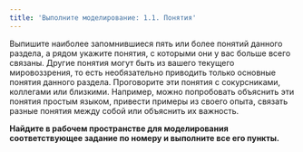 ```yaml
---
title: 'Выполните моделирование: 1.1. Понятия'
---
```


Выпишите наиболее запомнившиеся пять или более понятий данного раздела,
а рядом укажите понятия, с которыми они у вас больше всего связаны.
Другие понятия могут быть из вашего текущего мировоззрения, то есть
необязательно приводить только основные понятия данного раздела.
Проговорите эти понятия с сокурсниками, коллегами или близкими.
Например, можно попробовать объяснить эти понятия простым языком,
привести примеры из своего опыта, связать разные понятия между собой или
объяснить их важность.

**Найдите в рабочем пространстве для моделирования соответствующее
задание по номеру и выполните все его пункты.**
